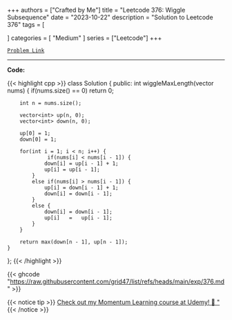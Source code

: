
+++
authors = ["Crafted by Me"]
title = "Leetcode 376: Wiggle Subsequence"
date = "2023-10-22"
description = "Solution to Leetcode 376"
tags = [
    
]
categories = [
    "Medium"
]
series = ["Leetcode"]
+++



[`Problem Link`](https://leetcode.com/problems/wiggle-subsequence/description/)

---



**Code:**

{{< highlight cpp >}}
class Solution {
public:
    int wiggleMaxLength(vector<int> nums) {
        if(nums.size() == 0) return 0;
        
        int n = nums.size();
        
        vector<int> up(n, 0);
        vector<int> down(n, 0);        
        
        up[0] = 1;
        down[0] = 1;
        
        for(int i = 1; i < n; i++) {
                 if(nums[i] < nums[i - 1]) {
                down[i] = up[i - 1] + 1;
                up[i] = up[i - 1];
            }
            else if(nums[i] > nums[i - 1]) {            
                up[i] = down[i - 1] + 1;
                down[i] = down[i - 1];                
            }
            else {
                down[i] = down[i - 1];
                up[i]   =   up[i - 1];                
            }
        }
        
        return max(down[n - 1], up[n - 1]);
    }
};
{{< /highlight >}}

{{< ghcode "https://raw.githubusercontent.com/grid47/list/refs/heads/main/exp/376.md" >}}

{{< notice tip >}}
[Check out my Momentum Learning course at Udemy! 🚀 "](https://www.udemy.com/course/blind-75-the-data-structures-and-algorithms-essentials/)
{{< /notice >}}

